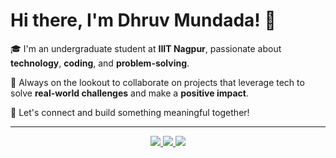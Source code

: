 # Hi there, I'm Dhruv Mundada! 👋

🎓 I'm an undergraduate student at **IIIT Nagpur**, passionate about **technology**, **coding**, and **problem-solving**.

🚀 Always on the lookout to collaborate on projects that leverage tech to solve **real-world challenges** and make a **positive impact**.

🤝 Let's connect and build something meaningful together!

---

<p align="center">
  <a href="https://www.linkedin.com/in/dhruv-mundada-7b1a42259/">
    <img src="https://img.shields.io/badge/LinkedIn-Dhruv_Mundada-blue?style=for-the-badge&logo=linkedin" />
  </a>
  <a href="mailto:dhruv.mundada04@gmail.com">
    <img src="https://img.shields.io/badge/Email-dhruv.mundada04@gmail.com-red?style=for-the-badge&logo=gmail" />
  </a>
  <a href="https://twitter.com/dhruv_25kt">
    <img src="https://img.shields.io/badge/Twitter-@dhruv_25kt-1DA1F2?style=for-the-badge&logo=twitter&logoColor=white" />
  </a>
</p>
